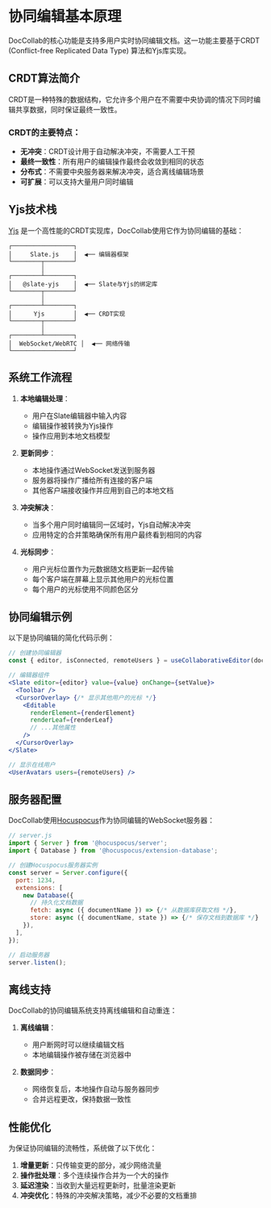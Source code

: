 # 协同编辑基本原理

DocCollab的核心功能是支持多用户实时协同编辑文档。这一功能主要基于CRDT (Conflict-free Replicated Data Type) 算法和Yjs库实现。

## CRDT算法简介

CRDT是一种特殊的数据结构，它允许多个用户在不需要中央协调的情况下同时编辑共享数据，同时保证最终一致性。

### CRDT的主要特点：

- **无冲突**：CRDT设计用于自动解决冲突，不需要人工干预
- **最终一致性**：所有用户的编辑操作最终会收敛到相同的状态
- **分布式**：不需要中央服务器来解决冲突，适合离线编辑场景
- **可扩展**：可以支持大量用户同时编辑

## Yjs技术栈

[Yjs](https://yjs.dev/) 是一个高性能的CRDT实现库，DocCollab使用它作为协同编辑的基础：

```
┌─────────────────┐
│     Slate.js    │  ◀── 编辑器框架
└────────┬────────┘
         │
┌────────┴────────┐
│   @slate-yjs    │  ◀── Slate与Yjs的绑定库
└────────┬────────┘
         │
┌────────┴────────┐
│      Yjs        │  ◀── CRDT实现
└────────┬────────┘
         │
┌────────┴────────┐
│  WebSocket/WebRTC │  ◀── 网络传输
└─────────────────┘
```

## 系统工作流程

1. **本地编辑处理**：
   - 用户在Slate编辑器中输入内容
   - 编辑操作被转换为Yjs操作
   - 操作应用到本地文档模型

2. **更新同步**：
   - 本地操作通过WebSocket发送到服务器
   - 服务器将操作广播给所有连接的客户端
   - 其他客户端接收操作并应用到自己的本地文档

3. **冲突解决**：
   - 当多个用户同时编辑同一区域时，Yjs自动解决冲突
   - 应用特定的合并策略确保所有用户最终看到相同的内容

4. **光标同步**：
   - 用户光标位置作为元数据随文档更新一起传输
   - 每个客户端在屏幕上显示其他用户的光标位置
   - 每个用户的光标使用不同颜色区分

## 协同编辑示例

以下是协同编辑的简化代码示例：

```jsx
// 创建协同编辑器
const { editor, isConnected, remoteUsers } = useCollaborativeEditor(documentId);

// 编辑器组件
<Slate editor={editor} value={value} onChange={setValue}>
  <Toolbar />
  <CursorOverlay> {/* 显示其他用户的光标 */}
    <Editable
      renderElement={renderElement}
      renderLeaf={renderLeaf}
      // ...其他属性
    />
  </CursorOverlay>
</Slate>

// 显示在线用户
<UserAvatars users={remoteUsers} />
```

## 服务器配置

DocCollab使用[Hocuspocus](https://hocuspocus.dev/)作为协同编辑的WebSocket服务器：

```javascript
// server.js
import { Server } from '@hocuspocus/server';
import { Database } from '@hocuspocus/extension-database';

// 创建Hocuspocus服务器实例
const server = Server.configure({
  port: 1234,
  extensions: [
    new Database({
      // 持久化文档数据
      fetch: async ({ documentName }) => {/* 从数据库获取文档 */},
      store: async ({ documentName, state }) => {/* 保存文档到数据库 */}
    }),
  ],
});

// 启动服务器
server.listen();
```

## 离线支持

DocCollab的协同编辑系统支持离线编辑和自动重连：

1. **离线编辑**：
   - 用户断网时可以继续编辑文档
   - 本地编辑操作被存储在浏览器中

2. **数据同步**：
   - 网络恢复后，本地操作自动与服务器同步
   - 合并远程更改，保持数据一致性

## 性能优化

为保证协同编辑的流畅性，系统做了以下优化：

1. **增量更新**：只传输变更的部分，减少网络流量
2. **操作批处理**：多个连续操作合并为一个大的操作
3. **延迟渲染**：当收到大量远程更新时，批量渲染更新
4. **冲突优化**：特殊的冲突解决策略，减少不必要的文档重排 